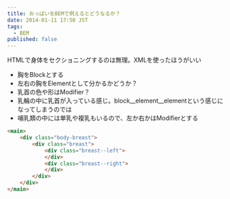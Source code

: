 ```yaml
---
title: おっぱいをBEMで例えるとどうなるか？
date: 2014-01-11 17:50 JST
tags:
  - BEM
published: false
---
```


HTMLで身体をセクショニングするのは無理。XMLを使ったほうがいい

- 胸をBlockとする
- 左右の胸をElementとして分かるかどうか？
- 乳首の色や形はModifier？
- 乳輪の中に乳首が入っている感じ。block__element__elementという感じになってしまうのでは
- 哺乳類の中には単乳や複乳もいるので、左か右かはModifierとする

```html
<main>
    <div class="body-breast">
        <div class="breast">
            <div class="breast--left">
            </div>
            <div class="breast--right">
            </div>
        </div>
    </div>
</main>
```
